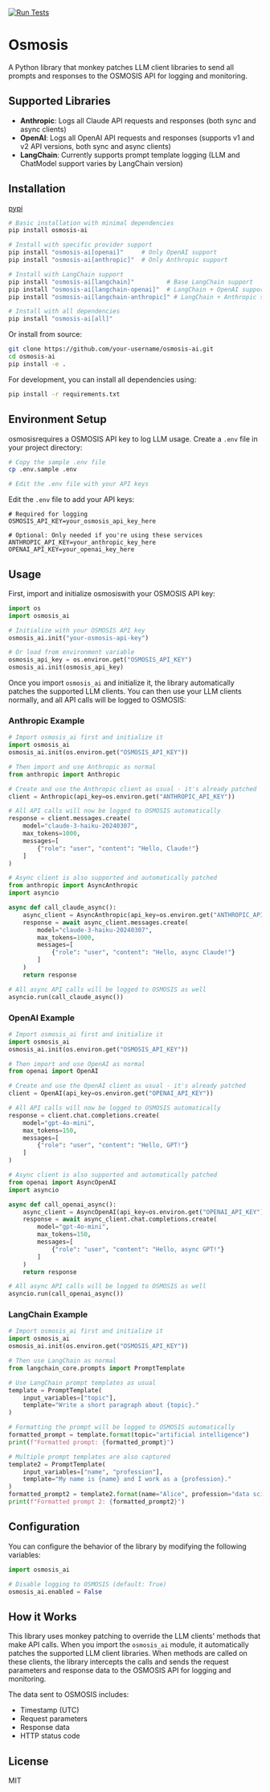 [![Run Tests](https://github.com/Gulp-AI/osmosis-ai/actions/workflows/test.yml/badge.svg)](https://github.com/Gulp-AI/osmosis-ai/actions/workflows/test.yml)

# Osmosis

A Python library that monkey patches LLM client libraries to send all prompts and responses to the OSMOSIS API for logging and monitoring.

## Supported Libraries

- **Anthropic**: Logs all Claude API requests and responses (both sync and async clients)
- **OpenAI**: Logs all OpenAI API requests and responses (supports v1 and v2 API versions, both sync and async clients)
- **LangChain**: Currently supports prompt template logging (LLM and ChatModel support varies by LangChain version)

## Installation

[pypi](https://pypi.org/project/osmosis-ai/)

```bash
# Basic installation with minimal dependencies
pip install osmosis-ai

# Install with specific provider support
pip install "osmosis-ai[openai]"     # Only OpenAI support
pip install "osmosis-ai[anthropic]"  # Only Anthropic support

# Install with LangChain support
pip install "osmosis-ai[langchain]"         # Base LangChain support
pip install "osmosis-ai[langchain-openai]"  # LangChain + OpenAI support
pip install "osmosis-ai[langchain-anthropic]" # LangChain + Anthropic support

# Install with all dependencies
pip install "osmosis-ai[all]"
```

Or install from source:

```bash
git clone https://github.com/your-username/osmosis-ai.git
cd osmosis-ai
pip install -e .
```

For development, you can install all dependencies using:

```bash
pip install -r requirements.txt
```

## Environment Setup

osmosisrequires a OSMOSIS API key to log LLM usage. Create a `.env` file in your project directory:

```bash
# Copy the sample .env file
cp .env.sample .env

# Edit the .env file with your API keys
```

Edit the `.env` file to add your API keys:

```
# Required for logging
OSMOSIS_API_KEY=your_osmosis_api_key_here

# Optional: Only needed if you're using these services
ANTHROPIC_API_KEY=your_anthropic_key_here
OPENAI_API_KEY=your_openai_key_here
```

## Usage

First, import and initialize osmosiswith your OSMOSIS API key:

```python
import os
import osmosis_ai

# Initialize with your OSMOSIS API key
osmosis_ai.init("your-osmosis-api-key")

# Or load from environment variable
osmosis_api_key = os.environ.get("OSMOSIS_API_KEY")
osmosis_ai.init(osmosis_api_key)
```

Once you import `osmosis_ai` and initialize it, the library automatically patches the supported LLM clients. You can then use your LLM clients normally, and all API calls will be logged to OSMOSIS:

### Anthropic Example

```python
# Import osmosis_ai first and initialize it
import osmosis_ai
osmosis_ai.init(os.environ.get("OSMOSIS_API_KEY"))

# Then import and use Anthropic as normal
from anthropic import Anthropic

# Create and use the Anthropic client as usual - it's already patched
client = Anthropic(api_key=os.environ.get("ANTHROPIC_API_KEY"))

# All API calls will now be logged to OSMOSIS automatically
response = client.messages.create(
    model="claude-3-haiku-20240307",
    max_tokens=1000,
    messages=[
        {"role": "user", "content": "Hello, Claude!"}
    ]
)

# Async client is also supported and automatically patched
from anthropic import AsyncAnthropic
import asyncio

async def call_claude_async():
    async_client = AsyncAnthropic(api_key=os.environ.get("ANTHROPIC_API_KEY"))
    response = await async_client.messages.create(
        model="claude-3-haiku-20240307",
        max_tokens=1000,
        messages=[
            {"role": "user", "content": "Hello, async Claude!"}
        ]
    )
    return response

# All async API calls will be logged to OSMOSIS as well
asyncio.run(call_claude_async())
```

### OpenAI Example

```python
# Import osmosis_ai first and initialize it
import osmosis_ai
osmosis_ai.init(os.environ.get("OSMOSIS_API_KEY"))

# Then import and use OpenAI as normal
from openai import OpenAI

# Create and use the OpenAI client as usual - it's already patched
client = OpenAI(api_key=os.environ.get("OPENAI_API_KEY"))

# All API calls will now be logged to OSMOSIS automatically
response = client.chat.completions.create(
    model="gpt-4o-mini",
    max_tokens=150,
    messages=[
        {"role": "user", "content": "Hello, GPT!"}
    ]
)

# Async client is also supported and automatically patched
from openai import AsyncOpenAI
import asyncio

async def call_openai_async():
    async_client = AsyncOpenAI(api_key=os.environ.get("OPENAI_API_KEY"))
    response = await async_client.chat.completions.create(
        model="gpt-4o-mini",
        max_tokens=150,
        messages=[
            {"role": "user", "content": "Hello, async GPT!"}
        ]
    )
    return response

# All async API calls will be logged to OSMOSIS as well
asyncio.run(call_openai_async())
```

### LangChain Example

```python
# Import osmosis_ai first and initialize it
import osmosis_ai
osmosis_ai.init(os.environ.get("OSMOSIS_API_KEY"))

# Then use LangChain as normal
from langchain_core.prompts import PromptTemplate

# Use LangChain prompt templates as usual
template = PromptTemplate(
    input_variables=["topic"],
    template="Write a short paragraph about {topic}."
)

# Formatting the prompt will be logged to OSMOSIS automatically
formatted_prompt = template.format(topic="artificial intelligence")
print(f"Formatted prompt: {formatted_prompt}")

# Multiple prompt templates are also captured
template2 = PromptTemplate(
    input_variables=["name", "profession"],
    template="My name is {name} and I work as a {profession}."
)
formatted_prompt2 = template2.format(name="Alice", profession="data scientist")
print(f"Formatted prompt 2: {formatted_prompt2}")
```

## Configuration

You can configure the behavior of the library by modifying the following variables:

```python
import osmosis_ai

# Disable logging to OSMOSIS (default: True)
osmosis_ai.enabled = False
```

## How it Works

This library uses monkey patching to override the LLM clients' methods that make API calls. When you import the `osmosis_ai` module, it automatically patches the supported LLM client libraries. When methods are called on these clients, the library intercepts the calls and sends the request parameters and response data to the OSMOSIS API for logging and monitoring.

The data sent to OSMOSIS includes:
- Timestamp (UTC)
- Request parameters
- Response data
- HTTP status code

## License

MIT 
